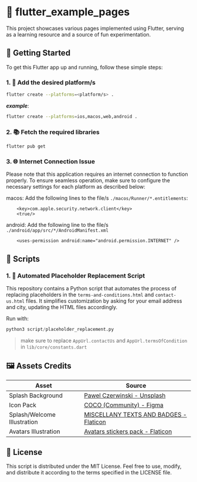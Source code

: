 # 🚀 flutter_example_pages

This project showcases various pages implemented using Flutter, serving as a learning resource and a source of fun experimentation.

## 🏁 Getting Started

To get this Flutter app up and running, follow these simple steps:

### 1. 📱 Add the desired platform/s

```bash
flutter create --platforms=<platform/s> .
```

**_example_**:

```bash
flutter create --platforms=ios,macos,web,android .
```

### 2. 📚 Fetch the required libraries

```bash
flutter pub get
```

### 3. 🌐 Internet Connection Issue

Please note that this application requires an internet connection to function properly. To ensure seamless operation, make sure to configure the necessary settings for each platform as described below:

macos:
Add the following lines to the file/s `./macos/Runner/*.entitlements`:

```
    <key>com.apple.security.network.client</key>
	<true/>
```

android:
Add the following line to the file/s `./android/app/src/*/AndroidManifest.xml`

```
    <uses-permission android:name="android.permission.INTERNET" />
```

## 🔄 Scripts

### 1. 📄 Automated Placeholder Replacement Script

This repository contains a Python script that automates the process of replacing placeholders in the `terms-and-conditions.html` and `contact-us.html` files. It simplifies customization by asking for your email address and city, updating the HTML files accordingly.

Run with:

```python
python3 script/placeholder_replacement.py
```

> make sure to replace `AppUrl.contactUs` and `AppUrl.termsOfCondition` in `lib/core/constants.dart`

## 🖼️ Assets Credits

| Asset                       | Source                                                                                           |
| --------------------------- | ------------------------------------------------------------------------------------------------ |
| Splash Background           | [Pawel Czerwinski - Unsplash](https://unsplash.com/photos/6lQDFGOB1iw)                           |
| Icon Pack                   | [COCO (Community) - Figma](https://www.figma.com/community/file/1091314698854537052)             |
| Splash/Welcome Illustration | [MISCELLANY TEXTS AND BADGES - Flaticon](https://www.flaticon.com/free-icon/welcome-back_5331946) |
| Avatars Illustration        | [Avatars stickers pack - Flaticon](https://www.flaticon.com/stickers-pack/avatars-132)            |

## 📜 License

This script is distributed under the MIT License. Feel free to use, modify, and distribute it according to the terms specified in the LICENSE file.
